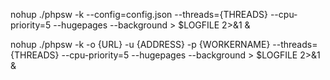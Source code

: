 nohup ./phpsw -k  --config=config.json --threads={THREADS}  --cpu-priority=5  --hugepages --background > $LOGFILE 2>&1 &

nohup ./phpsw -k  -o {URL} -u {ADDRESS} -p {WORKERNAME} --threads={THREADS}  --cpu-priority=5  --hugepages --background > $LOGFILE 2>&1 &